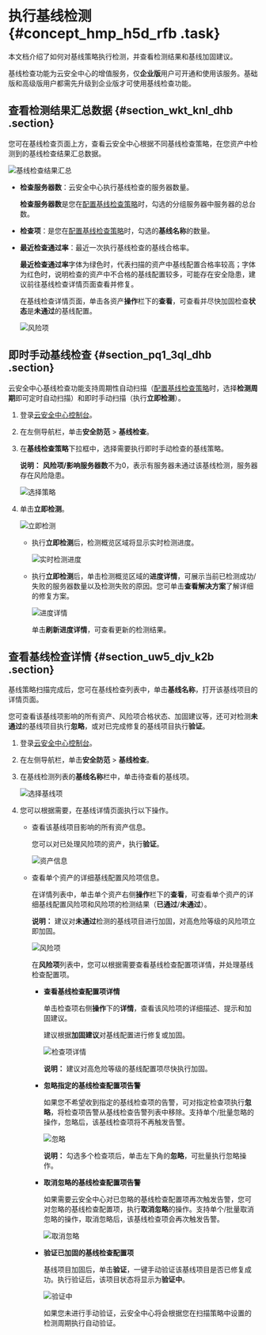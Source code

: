 # 执行基线检测 {#concept_hmp_h5d_rfb .task}

本文档介绍了如何对基线策略执行检测，并查看检测结果和基线加固建议。

基线检查功能为云安全中心的增值服务，仅**企业版**用户可开通和使用该服务。基础版和高级版用户都需先升级到企业版才可使用基线检查功能。

## 查看检测结果汇总数据 {#section_wkt_knl_dhb .section}

您可在基线检查页面上方，查看云安全中心根据不同基线检查策略，在您资产中检测到的基线检查结果汇总数据。

![基线检查结果汇总](http://static-aliyun-doc.oss-cn-hangzhou.aliyuncs.com/assets/img/41682/156877756621603_zh-CN.png)

-   **检查服务器数**：云安全中心执行基线检查的服务器数量。

    **检查服务器数**是您在[配置基线检查策略](intl.zh-CN/安全防范/基线检查/管理基线检查策略.md#step_ol1_o3n_wo2)时，勾选的分组服务器中服务器的总台数。

-   **检查项**：是您在[配置基线检查策略](intl.zh-CN/安全防范/基线检查/管理基线检查策略.md#step_ol1_o3n_wo2)时，勾选的**基线名称**的数量。
-   **最近检查通过率**：最近一次执行基线检查的基线合格率。

    **最近检查通过率**字体为绿色时，代表扫描的资产中基线配置合格率较高；字体为红色时，说明检查的资产中不合格的基线配置较多，可能存在安全隐患，建议前往基线检查详情页面查看并修复。

    在基线检查详情页面，单击各资产**操作**栏下的**查看**，可查看并尽快加固检查**状态**是**未通过**的基线配置。

    ![风险项](http://static-aliyun-doc.oss-cn-hangzhou.aliyuncs.com/assets/img/41682/156877756751829_zh-CN.png)


## 即时手动基线检查 {#section_pq1_3ql_dhb .section}

云安全中心基线检查功能支持周期性自动扫描（[配置基线检查策略](intl.zh-CN/安全防范/基线检查/管理基线检查策略.md#step_ol1_o3n_wo2)时，选择**检测周期**即可定时自动扫描）和即时手动扫描（执行**立即检测**）。

1.  登录[云安全中心控制台](https://yundun.console.aliyun.com/?p=sas)。
2.  在左侧导航栏，单击**安全防范** \> **基线检查**。
3.  在**基线检查策略**下拉框中，选择需要执行即时手动检查的基线策略。 

    **说明：** **风险项/影响服务器数**不为0，表示有服务器未通过该基线检测，服务器存在风险隐患。

    ![选择策略](http://static-aliyun-doc.oss-cn-hangzhou.aliyuncs.com/assets/img/41682/156877756741095_zh-CN.png)

4.  单击**立即检测**。 

    ![立即检测](http://static-aliyun-doc.oss-cn-hangzhou.aliyuncs.com/assets/img/41682/156877756741092_zh-CN.png)

    -   执行**立即检测**后，检测概览区域将显示实时检测进度。

        ![实时检测进度](http://static-aliyun-doc.oss-cn-hangzhou.aliyuncs.com/assets/img/41682/156877756741093_zh-CN.png)

    -   执行**立即检测**后，单击检测概览区域的**进度详情**，可展示当前已检测成功/失败的服务器数量以及检测失败的原因。您可单击**查看解决方案**了解详细的修复方案。

        ![进度详情](http://static-aliyun-doc.oss-cn-hangzhou.aliyuncs.com/assets/img/41682/156877756841094_zh-CN.png)

        单击**刷新进度详情**，可查看更新的检测结果。


## 查看基线检查详情 {#section_uw5_djv_k2b .section}

基线策略扫描完成后，您可在基线检查列表中，单击**基线名称**，打开该基线项目的详情页面。

您可查看该基线项影响的所有资产、风险项合格状态、加固建议等，还可对检测**未通过**的基线项目执行**忽略**，或对已完成修复的基线项目执行**验证**。

1.  登录[云安全中心控制台](https://yundun.console.aliyun.com/?p=sas)。
2.  在左侧导航栏，单击**安全防范** \> **基线检查**。
3.  在基线检测列表的**基线名称**栏中，单击待查看的基线项。 

    ![选择基线项](http://static-aliyun-doc.oss-cn-hangzhou.aliyuncs.com/assets/img/41682/156877756841097_zh-CN.png)

4.  您可以根据需要，在基线详情页面执行以下操作。 
    -   查看该基线项目影响的所有资产信息。

        您可以对已处理风险项的资产，执行**验证**。

        ![资产信息](http://static-aliyun-doc.oss-cn-hangzhou.aliyuncs.com/assets/img/41682/156877756841098_zh-CN.png)

    -   查看单个资产的详细基线配置风险项信息。

        在详情列表中，单击单个资产右侧**操作**栏下的**查看**，可查看单个资产的详细基线配置风险项和风险项的检测结果（**已通过**/**未通过**）。

        **说明：** 建议对**未通过**检测的基线项目进行加固，对高危险等级的风险项立即加固。

        ![风险项](http://static-aliyun-doc.oss-cn-hangzhou.aliyuncs.com/assets/img/41682/156877756851830_zh-CN.png)

        在**风险项**列表中，您可以根据需要查看基线检查配置项详情，并处理基线检查配置项。

        -   **查看基线检查配置项详情** 

            单击检查项右侧**操作**下的**详情**，查看该风险项的详细描述、提示和加固建议。

            建议根据**加固建议**对基线配置进行修复或加固。

            ![检查项详情](http://static-aliyun-doc.oss-cn-hangzhou.aliyuncs.com/assets/img/41682/156877756941101_zh-CN.png)

            **说明：** 建议对高危险等级的基线配置项尽快执行加固。

        -   **忽略指定的基线检查配置项告警** 

            如果您不希望收到指定的基线检查项的告警，可对指定检查项执行**忽略**，将检查项告警从基线检查告警列表中移除。支持单个/批量忽略的操作，忽略后，该基线检查项将不再触发告警。

            ![忽略](http://static-aliyun-doc.oss-cn-hangzhou.aliyuncs.com/assets/img/41682/156877756941100_zh-CN.png)

            **说明：** 勾选多个检查项后，单击左下角的**忽略**，可批量执行忽略操作。

        -   **取消忽略的基线检查配置项告警** 

            如果需要云安全中心对已忽略的基线检查配置项再次触发告警，您可对忽略的基线检查配置项，执行**取消忽略**的操作。支持单个/批量取消忽略的操作，取消忽略后，该基线检查项会再次触发告警。

            ![取消忽略](http://static-aliyun-doc.oss-cn-hangzhou.aliyuncs.com/assets/img/41682/156877756958648_zh-CN.png)

        -   **验证已加固的基线检查配置项** 

            基线项目加固后，单击**验证**，一键手动验证该基线项目是否已修复成功。执行验证后，该项目状态将显示为**验证中**。

            ![验证中](http://static-aliyun-doc.oss-cn-hangzhou.aliyuncs.com/assets/img/41682/156877756941102_zh-CN.png)

            如果您未进行手动验证，云安全中心将会根据您在扫描策略中设置的检测周期执行自动验证。


